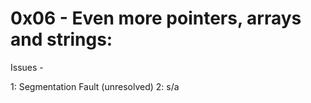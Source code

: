 # 0x06 - Even more pointers, arrays and strings:

Issues - 

1: Segmentation Fault (unresolved)
2: s/a
